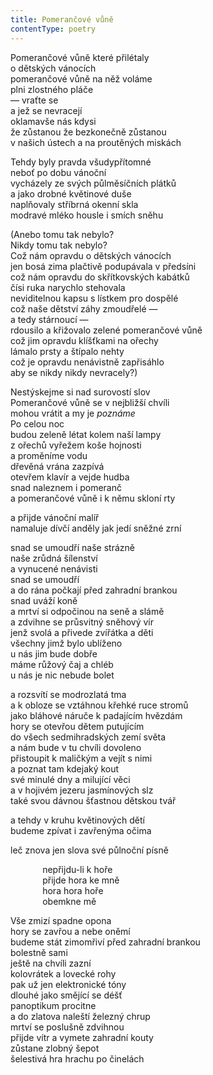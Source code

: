 ```yaml
---
title: Pomerančové vůně
contentType: poetry
---
```


<section>

Pomerančové vůně které přilétaly  
o dětských vánocích  
pomerančové vůně na něž voláme  
plni zlostného pláče  
— vraťte se  
a jež se nevracejí  
oklamavše nás kdysi  
že zůstanou že bezkonečně zůstanou  
v našich ústech a na proutěných miskách

Tehdy byly pravda všudypřítomné  
neboť po dobu vánoční  
vycházely ze svých půlměsíčních plátků  
a jako drobné květinové duše  
naplňovaly stříbrná okenní skla  
modravé mléko housle i smích sněhu

(Anebo tomu tak nebylo?  
Nikdy tomu tak nebylo?  
Což nám opravdu o dětských vánocích  
jen bosá zima plačtivě podupávala v předsíni  
což nám opravdu do skřítkovských kabátků  
čísi ruka narychlo stehovala  
neviditelnou kapsu s lístkem pro dospělé  
což naše dětství záhy zmoudřelé —  
a tedy stárnoucí —  
rdousilo a křižovalo zelené pomerančové vůně  
což jim opravdu klíšťkami na ořechy  
lámalo prsty a štípalo nehty  
což je opravdu nenávistně zapřisáhlo  
aby se nikdy nikdy nevracely?)

Nestýskejme si nad surovostí slov  
Pomerančové vůně se v nejbližší chvíli  
mohou vrátit a my je _poznáme_  
Po celou noc  
budou zeleně létat kolem naší lampy  
z ořechů vyřežem koše hojnosti  
a proměníme vodu  
dřevěná vrána zazpívá  
otevřem klavír a vejde hudba  
snad naleznem i pomeranč  
a pomerančové vůně i k němu skloní rty

a přijde vánoční malíř  
namaluje dívčí anděly jak jedí sněžné zrní

snad se umoudří naše strázně  
naše zrůdná šílenství  
a vynucené nenávisti  
snad se umoudří  
a do rána počkají před zahradní brankou  
snad uváží koně  
a mrtví si odpočinou na seně a slámě  
a zdvihne se průsvitný sněhový vír  
jenž svolá a přivede zvířátka a děti  
všechny jimž bylo ublíženo  
u nás jim bude dobře  
máme růžový čaj a chléb  
u nás je nic nebude bolet

a rozsvítí se modrozlatá tma  
a k obloze se vztáhnou křehké ruce stromů  
jako bláhové náruče k padajícím hvězdám  
hory se otevřou dětem putujícím  
do všech sedmihradských zemí světa  
a nám bude v tu chvíli dovoleno  
přistoupit k maličkým a vejít s nimi  
a poznat tam kdejaký kout  
své minulé dny a milující věci  
a v hojivém jezeru jasmínových slz  
také svou dávnou šťastnou dětskou tvář

a tehdy v kruhu květinových dětí  
budeme zpívat i zavřenýma očima

leč znova jen slova své půlnoční písně

             nepřijdu-li k hoře  
             přijde hora ke mně  
             hora hora hoře  
             obemkne mě

Vše zmizí spadne opona  
hory se zavřou a nebe oněmí  
budeme stát zimomřiví před zahradní brankou  
bolestně sami  
ještě na chvíli zazní  
kolovrátek a lovecké rohy  
pak už jen elektronické tóny  
dlouhé jako smějící se déšť  
panoptikum procitne  
a do zlatova naleští železný chrup  
mrtví se poslušně zdvihnou  
přijde vítr a vymete zahradní kouty  
zůstane zlobný šepot  
šelestivá hra hrachu po činelách

</section>
